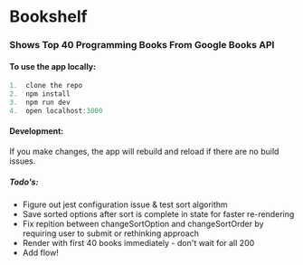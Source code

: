 # Bookshelf

### Shows Top 40 Programming Books From Google Books API

#### To use the app locally:

```javascript
1.  clone the repo
2.  npm install
3.  npm run dev
4.  open localhost:3000
```

#### Development:

If you make changes, the app will rebuild and reload if there are no build issues.

##### Todo's:
- Figure out jest configuration issue & test sort algorithm
- Save sorted options after sort is complete in state for faster re-rendering
- Fix repition between changeSortOption and changeSortOrder by requiring user to submit or rethinking approach
- Render with first 40 books immediately - don't wait for all 200
- Add flow!
